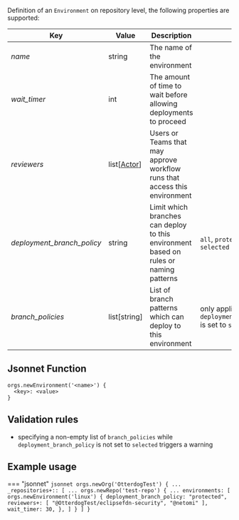 Definition of an `Environment` on repository level, the following properties are supported:

| Key                        | Value                     | Description                                                                           | Notes                                                              |
|----------------------------|---------------------------|---------------------------------------------------------------------------------------|--------------------------------------------------------------------|
| _name_                     | string                    | The name of the environment                                                           |                                                                    |
| _wait_timer_               | int                       | The amount of time to wait before allowing deployments to proceed                     |                                                                    |
| _reviewers_                | list\[[Actor](actor.md)\] | Users or Teams that may approve workflow runs that access this environment            |                                                                    |
| _deployment_branch_policy_ | string                    | Limit which branches can deploy to this environment based on rules or naming patterns | `all`, `protected` or `selected`                                   |
| _branch_policies_          | list[string]              | List of branch patterns which can deploy to this environment                          | only applicable if `deployment_branch_policy` is set to `selected` |

## Jsonnet Function

``` jsonnet
orgs.newEnvironment('<name>') {
  <key>: <value>
}
```

## Validation rules

- specifying a non-empty list of `branch_policies` while `deployment_branch_policy` is not set to `selected` triggers a warning

## Example usage

=== "jsonnet"
    ``` jsonnet
    orgs.newOrg('OtterdogTest') {
      ...
      _repositories+:: [
        ...
        orgs.newRepo('test-repo') {
          ...
          environments: [
            orgs.newEnvironment('linux') {
              deployment_branch_policy: "protected",
              reviewers+: [
                "@OtterdogTest/eclipsefdn-security",
                "@netomi"
              ],
              wait_timer: 30,
            },
          ]
        }
      ]
    }
    ```
